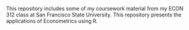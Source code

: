 
This repository includes some of my coursework material from my ECON 312 class at San Francisco State University.
This repository presents the applications of Econometrics using R.
